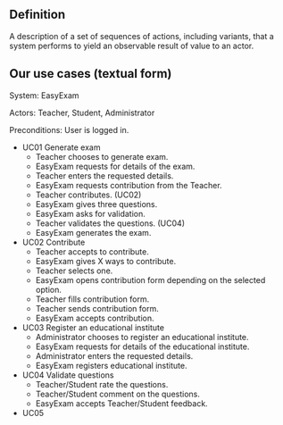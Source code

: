 ## Definition

A description of a set of sequences of actions, including variants, that a system performs to yield an observable result of value to an actor.

## Our use cases (textual form)

System: EasyExam

Actors: Teacher, Student, Administrator

Preconditions: User is logged in.

- UC01 Generate exam
	- Teacher chooses to generate exam.
	- EasyExam requests for details of the exam.
	- Teacher enters the requested details.
	- EasyExam requests contribution from the Teacher.
	- Teacher contributes. (UC02)
	- EasyExam gives three questions.
	- EasyExam asks for validation.
	- Teacher validates the questions. (UC04)
	- EasyExam generates the exam.
- UC02 Contribute
	- Teacher accepts to contribute.
	- EasyExam gives X ways to contribute.
	- Teacher selects one.
	- EasyExam opens contribution form depending on the selected option.
	- Teacher fills contribution form.
	- Teacher sends contribution form.
	- EasyExam accepts contribution.  
- UC03 Register an educational institute
	- Administrator chooses to register an educational institute.
	- EasyExam requests for details of the educational institute.
	- Administrator enters the requested details.
	- EasyExam registers educational institute.
- UC04 Validate questions
	- Teacher/Student rate the questions.
	- Teacher/Student comment on the questions.
	- EasyExam accepts Teacher/Student feedback. 
- UC05 


